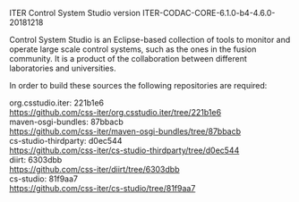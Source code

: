 ITER Control System Studio version ITER-CODAC-CORE-6.1.0-b4-4.6.0-20181218

Control System Studio is an Eclipse-based collection of tools
to monitor and operate large scale control systems, such as the
ones in the fusion community. It is a product of the collaboration
between different laboratories and universities.

In order to build these sources the following repositories are required:

org.csstudio.iter: 221b1e6  
<https://github.com/css-iter/org.csstudio.iter/tree/221b1e6>  
maven-osgi-bundles: 87bbacb  
<https://github.com/css-iter/maven-osgi-bundles/tree/87bbacb>  
cs-studio-thirdparty: d0ec544  
<https://github.com/css-iter/cs-studio-thirdparty/tree/d0ec544>  
diirt: 6303dbb  
<https://github.com/css-iter/diirt/tree/6303dbb>  
cs-studio: 81f9aa7  
<https://github.com/css-iter/cs-studio/tree/81f9aa7>  
